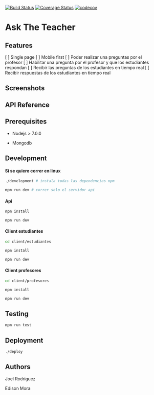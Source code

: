 <!-- https://medium.com/@meakaakka/a-beginners-guide-to-writing-a-kickass-readme-7ac01da88ab3 -->
[![Build Status](https://travis-ci.org/joelerll/att.svg?branch=master)](https://travis-ci.org/joelerll/att)
[![Coverage Status](https://coveralls.io/repos/github/joelerll/att/badge.svg?branch=master)](https://coveralls.io/github/joelerll/att?branch=master)
[![codecov](https://codecov.io/gh/joelerll/att/branch/master/graph/badge.svg)](https://codecov.io/gh/joelerll/att)
# Ask The Teacher

## Features
[ ] Single page
[ ] Mobile first
[ ] Poder realizar una preguntas por el profesor
[ ] Habilitar una pregunta por el profesor y que los estudiantes respondan
[ ] Recibir las preguntas de los estudiantes en tiempo real
[ ] Recibir respuestas de los estudiantes en tiempo real

## Screenshots

## API Reference

## Prerequisites

* Nodejs > 7.0.0

* Mongodb

## Development

#### Si se quiere correr en linux

```sh
./development # instala todas las dependencias npm
```

```sh
npm run dev # correr solo el servidor api
```

#### Api

```sh
npm install
```

```sh
npm run dev
```

#### Client estudiantes

```sh
cd client/estudiantes
```

```sh
npm install
```


```sh
npm run dev
```

#### Client profesores

```sh
cd client/profesores
```

```sh
npm install
```


```sh
npm run dev
```

## Testing

```sh
npm run test
```

## Deployment

```sh
./deploy
```

## Authors

Joel Rodriguez

Edison Mora